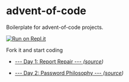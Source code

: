 # advent-of-code
Boilerplate for advent-of-code projects.

[![Run on Repl.it](https://repl.it/badge/github/rihdus-sandbox/advent-of-code)](https://repl.it/github/rihdus-sandbox/advent-of-code)

Fork it and start coding

- [--- Day 1: Report Repair ---
](https://github.com/rihdus/advent-of-code/tree/main/2020/day-1) *([source](https://adventofcode.com/2020/day/1))*

- [--- Day 2: Password Philosophy ---
](https://github.com/rihdus/advent-of-code/tree/main/2020/day-2) *([source](https://adventofcode.com/2020/day/2))*
